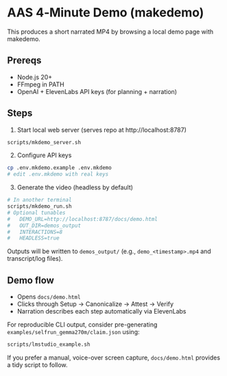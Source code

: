 # AAS 4‑Minute Demo (makedemo)

This produces a short narrated MP4 by browsing a local demo page with makedemo.

## Prereqs

- Node.js 20+
- FFmpeg in PATH
- OpenAI + ElevenLabs API keys (for planning + narration)

## Steps

1) Start local web server (serves repo at http://localhost:8787)

```bash
scripts/mkdemo_server.sh
```

2) Configure API keys

```bash
cp .env.mkdemo.example .env.mkdemo
# edit .env.mkdemo with real keys
```

3) Generate the video (headless by default)

```bash
# In another terminal
scripts/mkdemo_run.sh
# Optional tunables
#   DEMO_URL=http://localhost:8787/docs/demo.html
#   OUT_DIR=demos_output
#   INTERACTIONS=8
#   HEADLESS=true
```

Outputs will be written to `demos_output/` (e.g., `demo_<timestamp>.mp4` and transcript/log files).

## Demo flow

- Opens `docs/demo.html`
- Clicks through Setup → Canonicalize → Attest → Verify
- Narration describes each step automatically via ElevenLabs

For reproducible CLI output, consider pre-generating `examples/selfrun_gemma270m/claim.json` using:

```bash
scripts/lmstudio_example.sh
```

If you prefer a manual, voice-over screen capture, `docs/demo.html` provides a tidy script to follow.

